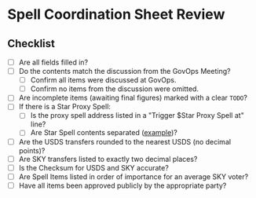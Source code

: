 # Spell Coordination Sheet Review

## Checklist

- [ ] Are all fields filled in?
- [ ] Do the contents match the discussion from the GovOps Meeting?
    - [ ] Confirm all items were discussed at GovOps.
    - [ ] Confirm no items from the discussion were omitted.
- [ ] Are incomplete items (awaiting final figures) marked with a clear `TODO`?
- [ ] If there is a Star Proxy Spell:
    - [ ] Is the proxy spell address listed in a "Trigger $Star Proxy Spell at" line?
    - [ ] Are Star Spell contents separated ([example](https://docs.google.com/spreadsheets/d/1w_z5WpqxzwreCcaveB2Ye1PP5B8QAHDglzyxKHG3CHw/edit#gid=684547605&range=J26))?
- [ ] Are the USDS transfers rounded to the nearest USDS (no decimal points)?
- [ ] Are SKY transfers listed to exactly two decimal places?
- [ ] Is the Checksum for USDS and SKY accurate?
- [ ] Are Spell Items listed in order of importance for an average SKY voter?
- [ ] Have all items been approved publicly by the appropriate party?
